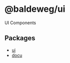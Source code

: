 # @baldeweg/ui

UI Components

## Packages

- [ui](https://github.com/abaldeweg/ui/blob/main/packages/%40baldeweg/ui/README.md)
- [docu](https://github.com/abaldeweg/ui/blob/main/packages/%40baldeweg/docu/README.md)
